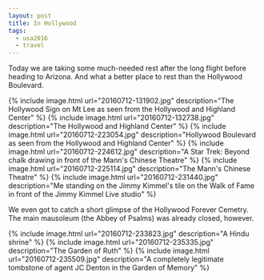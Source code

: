 ```yaml
---
layout: post
title: In Hollywood
tags:
  - usa2016
  - travel
---
```


Today we are taking some much-needed rest after the long flight before heading
to Arizona. And what a better place to rest than the Hollywood Boulevard.

 {% include image.html url="20160712-131902.jpg" description="The Hollywood Sign on Mt Lee as seen from the Hollywood and Highland Center" %}
 {% include image.html url="20160712-132738.jpg" description="The Hollywood and Highland Center" %}
 {% include image.html url="20160712-223054.jpg" description="Hollywood Boulevard as seen from the Hollywood and Highland Center" %}
 {% include image.html url="20160712-224612.jpg" description="A Star Trek: Beyond chalk drawing in front of the Mann's Chinese Theatre" %}
 {% include image.html url="20160712-225114.jpg" description="The Mann's Chinese Theatre" %}
 {% include image.html url="20160712-231440.jpg" description="Me standing on the Jimmy Kimmel's tile on the Walk of Fame in front of the Jimmy Kimmel Live studio" %}

We even got to catch a short glimpse of the Hollywood Forever Cemetry. The main mausoleum (the Abbey of Psalms) was already closed, however.

 {% include image.html url="20160712-233823.jpg" description="A Hindu shrine" %}
 {% include image.html url="20160712-235335.jpg" description="The Garden of Ruth" %}
 {% include image.html url="20160712-235509.jpg" description="A completely legitimate tombstone of agent JC Denton in the Garden of Memory" %}
